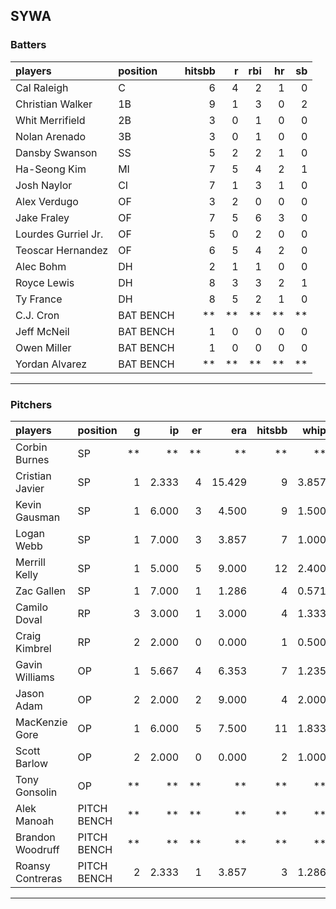 ## SYWA

### Batters

 
|players             |position  | hitsbb|  r| rbi| hr| sb| 
|:-------------------|:---------|------:|--:|---:|--:|--:| 
|Cal Raleigh         |C         |      6|  4|   2|  1|  0| 
|Christian Walker    |1B        |      9|  1|   3|  0|  2| 
|Whit Merrifield     |2B        |      3|  0|   1|  0|  0| 
|Nolan Arenado       |3B        |      3|  0|   1|  0|  0| 
|Dansby Swanson      |SS        |      5|  2|   2|  1|  0| 
|Ha-Seong Kim        |MI        |      7|  5|   4|  2|  1| 
|Josh Naylor         |CI        |      7|  1|   3|  1|  0| 
|Alex Verdugo        |OF        |      3|  2|   0|  0|  0| 
|Jake Fraley         |OF        |      7|  5|   6|  3|  0| 
|Lourdes Gurriel Jr. |OF        |      5|  0|   2|  0|  0| 
|Teoscar Hernandez   |OF        |      6|  5|   4|  2|  0| 
|Alec Bohm           |DH        |      2|  1|   1|  0|  0| 
|Royce Lewis         |DH        |      8|  3|   3|  2|  1| 
|Ty France           |DH        |      8|  5|   2|  1|  0| 
|C.J. Cron           |BAT BENCH |     **| **|  **| **| **| 
|Jeff McNeil         |BAT BENCH |      1|  0|   0|  0|  0| 
|Owen Miller         |BAT BENCH |      1|  0|   0|  0|  0| 
|Yordan Alvarez      |BAT BENCH |     **| **|  **| **| **| 


* * *

### Pitchers

 
|players          |position    |  g|    ip| er|    era| hitsbb|  whip| so|  w| sv| 
|:----------------|:-----------|--:|-----:|--:|------:|------:|-----:|--:|--:|--:| 
|Corbin Burnes    |SP          | **|    **| **|     **|     **|    **| **| **| **| 
|Cristian Javier  |SP          |  1| 2.333|  4| 15.429|      9| 3.857|  1|  0|  0| 
|Kevin Gausman    |SP          |  1| 6.000|  3|  4.500|      9| 1.500|  6|  1|  0| 
|Logan Webb       |SP          |  1| 7.000|  3|  3.857|      7| 1.000|  5|  1|  0| 
|Merrill Kelly    |SP          |  1| 5.000|  5|  9.000|     12| 2.400|  2|  0|  0| 
|Zac Gallen       |SP          |  1| 7.000|  1|  1.286|      4| 0.571|  4|  1|  0| 
|Camilo Doval     |RP          |  3| 3.000|  1|  3.000|      4| 1.333|  3|  0|  3| 
|Craig Kimbrel    |RP          |  2| 2.000|  0|  0.000|      1| 0.500|  4|  0|  0| 
|Gavin Williams   |OP          |  1| 5.667|  4|  6.353|      7| 1.235|  4|  0|  0| 
|Jason Adam       |OP          |  2| 2.000|  2|  9.000|      4| 2.000|  1|  0|  0| 
|MacKenzie Gore   |OP          |  1| 6.000|  5|  7.500|     11| 1.833|  8|  0|  0| 
|Scott Barlow     |OP          |  2| 2.000|  0|  0.000|      2| 1.000|  3|  0|  2| 
|Tony Gonsolin    |OP          | **|    **| **|     **|     **|    **| **| **| **| 
|Alek Manoah      |PITCH BENCH | **|    **| **|     **|     **|    **| **| **| **| 
|Brandon Woodruff |PITCH BENCH | **|    **| **|     **|     **|    **| **| **| **| 
|Roansy Contreras |PITCH BENCH |  2| 2.333|  1|  3.857|      3| 1.286|  3|  0|  0| 


* * *


